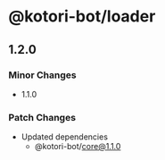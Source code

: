 # @kotori-bot/loader

## 1.2.0

### Minor Changes

- 1.1.0

### Patch Changes

- Updated dependencies
  - @kotori-bot/core@1.1.0
